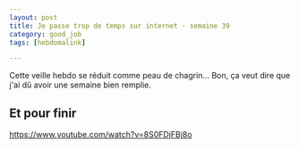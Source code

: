 ```yaml
---
layout: post
title: Je passe trop de temps sur internet - semaine 39
category: good_job
tags: [hebdomalink]

---
```


Cette veille hebdo se réduit comme peau de chagrin... Bon, ça veut dire que j'ai dû avoir une semaine bien remplie.

<!--more-->


## Et pour finir

https://www.youtube.com/watch?v=8S0FDjFBj8o
